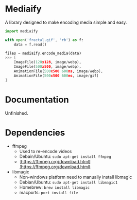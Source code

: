 # Mediaify

A library designed to make encoding media simple and easy.

```python
import mediaify

with open('fractal.gif', 'rb') as f:
    data = f.read()

files = mediaify.encode_media(data)
>>> [
    ImageFile(128x128, image/webp),
    ImageFile(500x500, image/webp),
    AnimationFile(500x500 600ms, image/webp),
    AnimationFile(500x500 600ms, image/gif)
]
```

# Documentation

Unfinished.

# Dependencies

- ffmpeg
    - Used to re-encode videos
    - Debain/Ubuntu: `sudo apt-get install ffmpeg`
    - [https://ffmpeg.org/download.html](https://ffmpeg.org/download.html)
- libmagic
    - Non-windows platform need to manually install libmagic
    - Debian/Ubuntu: `sudo apt-get install libmagic1`
    - Homebrew: `brew install libmagic`
    - macports: `port install file`

